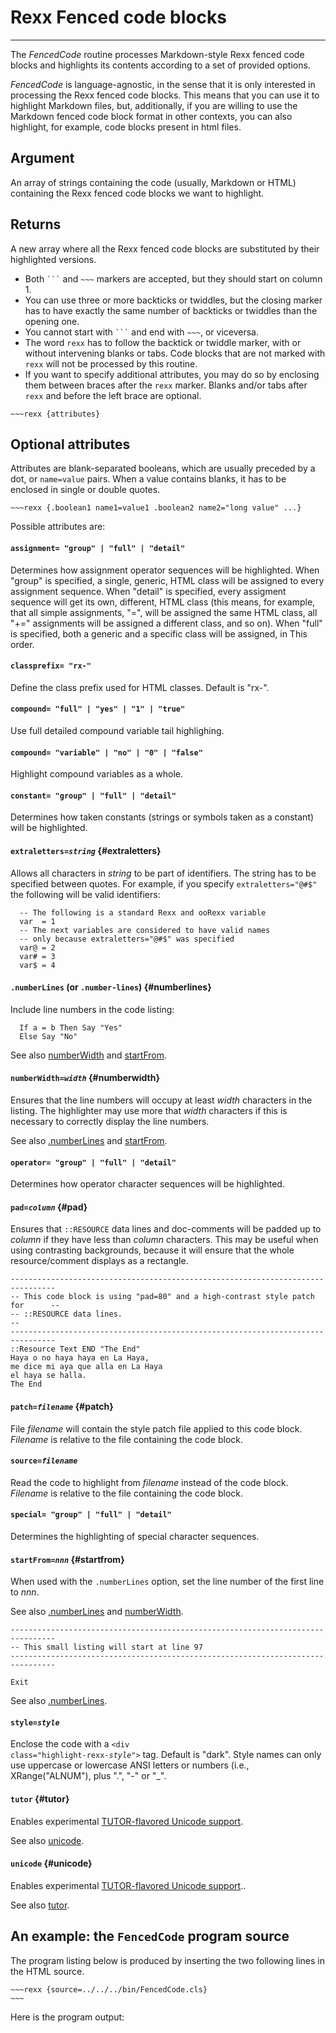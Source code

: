 Rexx Fenced code blocks
=======================

-----------------------------------------

The *FencedCode* routine processes
Markdown-style Rexx fenced code blocks
and highlights its contents according
to a set of provided options.

*FencedCode* is language-agnostic, in the
sense that it is only interested in processing
the Rexx fenced code blocks. This means that
you can use it to highlight Markdown files,
but, additionally, if you are willing to use
the Markdown fenced code block format in other
contexts, you can also highlight, for example,
code blocks present in html files.

Argument
--------

An array of strings containing the code (usually, Markdown or HTML)
containing the Rexx fenced code blocks we want to highlight.

Returns
-------

A new array where all the Rexx fenced code blocks are substituted
by their highlighted versions.

+ Both <code>```</code> and <code>~~~</code> markers are accepted, but they should start on column 1.
+ You can use three or more backticks or twiddles, but the closing marker
  has to have exactly the same number of backticks or twiddles than the
  opening one.
+ You cannot start with <code>```</code> and end with <code>~~~</code>, or viceversa.
+ The word `rexx` has to follow the backtick or twiddle marker, with or without
  intervening blanks or tabs. Code blocks that are not marked with `rexx`
  will not be processed by this routine.
+ If you want to specify additional attributes, you may do so by enclosing
  them between braces after the `rexx` marker. Blanks and/or tabs after
  `rexx` and before the left brace are optional.

~~~~
~~~rexx {attributes}
~~~~

Optional attributes
-------------------

Attributes are blank-separated booleans, which are usually preceded
by a dot, or `name=value` pairs. When a value contains blanks,
it has to be enclosed in single or double quotes.

~~~~
~~~rexx {.boolean1 name1=value1 .boolean2 name2="long value" ...}
~~~~

Possible attributes are:

#### `assignment= "group" | "full" | "detail"`

Determines how assignment operator sequences will be highlighted.
When "group" is specified, a single, generic, HTML class will be
assigned to every assignment sequence. When "detail" is specified,
every assigment sequence will get its own, different, HTML class
(this means, for example, that all simple assignments, "=", will
be assigned the same HTML class, all "+=" assignments will be
assigned a different class, and so on). When "full" is specified,
both a generic and a specific class will be assigned, in This
order.

#### `classprefix= "rx-"`

Define the class prefix used for HTML classes. Default is "rx-".

#### `compound= "full" | "yes" | "1" | "true"`

Use full detailed compound variable tail highlighing.

#### `compound= "variable" | "no" | "0" | "false"`

Highlight compound variables as a whole.

#### `constant= "group" | "full" | "detail"`

Determines how taken constants (strings or symbols taken as a
constant) will be highlighted.

#### <code>extraletters=<em>string</em></code> {#extraletters}

Allows all characters in *string* to be part of identifiers.
The string has to be specified between quotes. For example,
if you specify `extraletters="@#$"` the following
will be valid identifiers:

~~~rexx {extraletters="@#$"}
  -- The following is a standard Rexx and ooRexx variable
  var  = 1
  -- The next variables are considered to have valid names
  -- only because extraletters="@#$" was specified
  var@ = 2
  var# = 3
  var$ = 4
~~~

#### `.numberLines` (or `.number-lines`) {#numberlines}

Include line numbers in the code listing:

~~~rexx {.numberLines}
  If a = b Then Say "Yes"
  Else Say "No"
~~~

See also [numberWidth](#numberwidth) and [startFrom](#startfrom).

#### <code>numberWidth=<em>width</em></code> {#numberwidth}

Ensures that the line numbers will occupy at least <em>width</em>
characters in the listing. The highlighter may use more that
<em>width</em> characters if this is necessary to correctly
display the line numbers.

See also [.numberLines](#numberlines) and [startFrom](#startfrom).

#### `operator= "group" | "full" | "detail"`

Determines how operator character sequences will be highlighted.

#### <code>pad=<em>column</em></code> {#pad}

Ensures that `::RESOURCE` data lines and doc-comments
will be padded up to <em>column</em> if they have less than
<em>column</em> characters. This may be useful when using
contrasting backgrounds, because it will ensure that the
whole resource/comment displays as a rectangle.

~~~rexx {pad=80 patch="element EL.RESOURCE_DATA #FF0/#F0F"}
--------------------------------------------------------------------------------
-- This code block is using "pad=80" and a high-contrast style patch for      --
-- ::RESOURCE data lines.                                                     --
--------------------------------------------------------------------------------
::Resource Text END "The End"
Haya o no haya haya en La Haya,
me dice mi aya que alla en La Haya
el haya se halla.
The End
~~~

#### <code>patch=<em>filename</em></code> {#patch}

File *filename* will contain the style patch file applied to this code block.
*Filename* is relative to the file containing the code block.

#### <code>source=<em>filename</em></code>

Read the code to highlight from *filename* instead of the code block.
*Filename* is relative to the file containing the code block.

#### `special= "group" | "full" | "detail"`

Determines the highlighting of special character sequences.

#### <code>startFrom=<em>nnn</em></code> {#startfrom}

When used with the `.numberLines` option, set the line number
of the first line to *nnn*.

See also [.numberLines](#numberlines) and [numberWidth](#numberwidth).

~~~rexx {.numberLines startFrom=97}
--------------------------------------------------------------------------------
-- This small listing will start at line 97
--------------------------------------------------------------------------------

Exit
~~~

See also [.numberLines](#numberlines).

#### <code>style=<em>style</em></code>

Enclose the code with a <code>&lt;div class="highlight-rexx-<em>style</em>"&gt;</code> tag.
Default is "dark". Style names can only use uppercase or lowercase ANSI letters or numbers
(i.e., XRange("ALNUM"), plus ".", "-" or "_".

#### `tutor` {#tutor}

Enables experimental
[TUTOR-flavored Unicode support](/rexx-parser/doc/unicode/).

See also [unicode](#unicode).

#### `unicode` {#unicode}

Enables experimental [TUTOR-flavored Unicode support](/rexx-parser/doc/unicode/)..

See also [tutor](#tutor).

An example: the `FencedCode` program source
----------------------------------------------------------------

The program listing below is produced by inserting the two following lines in the HTML source.

~~~~
~~~rexx {source=../../../bin/FencedCode.cls}
~~~
~~~~

Here is the program output:

~~~rexx {source=../../../bin/FencedCode.cls}
~~~
